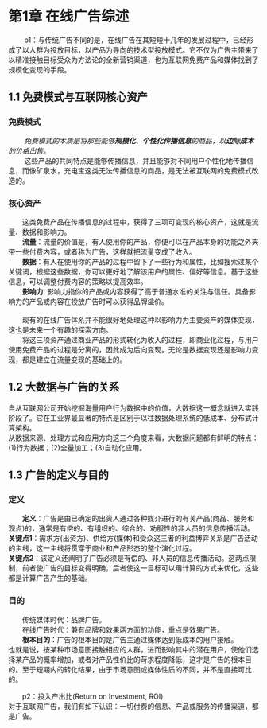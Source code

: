 # 第1章 在线广告综述

&emsp;&emsp; p1：与传统广告不同的是，在线广告在其短短十几年的发展过程中，已经形成了以人群为投放目标，以产品为导向的技术型投放模式。它不仅为广告主带来了以精准接触目标受众为方法论的全新营销渠道，也为互联网免费产品和媒体找到了规模化变现的手段。
## 1.1 免费模式与互联网核心资产
### 免费模式
&emsp;&emsp; *免费模式的本质是将那些能够**规模化**、**个性化传播信息**的商品，以**边际成本**的价格出售。*  
&emsp;&emsp; 这些产品的共同特点是能够传播信息，并且能够对不同用户个性化地传播信息，而像矿泉水，充电宝这类无法传播信息的商品，是无法被互联网的免费模式改造的。
### 核心资产
&emsp;&emsp;这类免费产品在传播信息的过程中，获得了三项可变现的核心资产，这就是流量、数据和影响力。  
&emsp;&emsp;**流量**：流量的价值是，有人使用你的产品，你便可以在产品本身的功能之外夹带一些付费内容，或者称为广告，这样就把流量变成了收入。  
&emsp;&emsp;**数据**：有人在使用你的产品的过程中留下了一些行为和属性，比如搜索过某个关键词，根据这些数据，你可以更好地了解该用户的属性、偏好等信息。基于这些信息，可以调整付费内容的策略以提高效率。   
&emsp;&emsp;**影响力**: 影响力指你的产品或内容获得了高于普通水准的关注与信任。具备影响力的产品或内容在投放广告时可以获得品牌溢价。  
&emsp;&emsp;  
&emsp;&emsp;现有的在线广告体系并不能很好地处理这种以影响力为主要资产的媒体变现，这也是未来一个有趣的探索方向。  
&emsp;&emsp;将这三项资产通过商业产品的形式转化为收入的过程，即商业化过程，与用户使用免费产品的过程是分离的，因此成为后向变现。无论是数据变现还是影响力变现，都是建立在流量变现的基础上的。

## 1.2 大数据与广告的关系
自从互联网公司开始挖掘海量用户行为数据中的价值，大数据这一概念就进入实践阶段了。它在工业界最显著的特点是区别于以往数据处理系统的低成本、分布式计算架构。  
从数据来源、处理方式和应用方向这三个角度来看，大数据问题都有鲜明的特点：(1)行为数据；(2)全量加工；(3)自动化应用。

## 1.3 广告的定义与目的
### 定义
&emsp;&emsp;**定义**：广告是由已确定的出资人通过各种媒介进行的有关产品(商品、服务和观点)的，通常是有偿的、有组织的、综合的、劝服性的非人员的信息传播活动。  
**关键点1**：需求方(出资方)、供给方(媒体)和受众这三者的利益博弈关系是广告活动的主线，这一主线将贯穿于商业和产品形态的整个演化过程。  
**关键点2**：该定义还阐明了广告必须是有偿的、非人员的信息传播活动。这两点限制，前者使广告的目标变得明确，后者使这一目标可以用计算的方式来优化，这些都是计算广告产生的基础。  
### 目的
&emsp;&emsp;传统媒体时代：品牌广告。  
&emsp;&emsp;在线广告时代：兼有品牌和效果两方面的功能，重点是效果广告。  
&emsp;&emsp;**根本目的**：广告的根本目的是广告主通过媒体达到低成本的用户接触。  
也就是说，按某种市场意图接触相应的人群，进而影响其中的潜在用户，使他们选择某产品的概率增加，或者对产品性价比的苛求程度降低，这才是广告的根本目的。至于短期内的转化结果，由于市场意图或媒体性质的不同，并不是直接可比的。

&emsp;&emsp;p2：投入产出比(Return on Investment, ROI).  
对于互联网广告，我们有如下认识：一切付费的信息、产品或服务的传播渠道，都是广告。  
